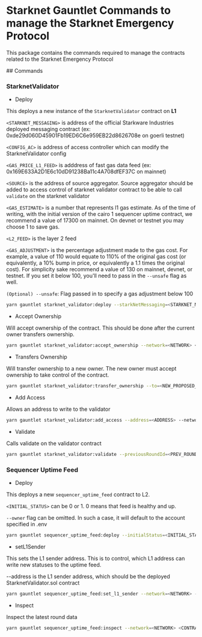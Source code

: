 # Starknet Gauntlet Commands to manage the Starknet Emergency Protocol

This package contains the commands required to manage the contracts related to the Starknet Emergency Protocol

## Commands

### StarknetValidator

- Deploy

This deploys a new instance of the `StarknetValidator` contract on **L1**

`<STARKNET_MESSAGING>` is address of the official Starkware Industries deployed messaging contract (ex: 0xde29d060D45901Fb19ED6C6e959EB22d8626708e on goerli testnet)

`<CONFIG_AC>` is address of access controller which can modify the StarknetValidator config

`<GAS_PRICE_L1_FEED>` is adddress of fast gas data feed (ex: 0x169E633A2D1E6c10dD91238Ba11c4A708dfEF37C on mainnet)

`<SOURCE>` is the address of source aggregator. Source aggregator should be added to access control of starknet validator contract to be able to call
`validate` on the starknet validator

`<GAS_ESTIMATE>` is a number that represents l1 gas estimate. As of the time of writing, with the initial version of the cairo 1 sequencer uptime contract, we recommend a value of 17300 on mainnet. On devnet or testnet you may choose 1 to save gas.

`<L2_FEED>` is the layer 2 feed

`<GAS_ADJUSTMENT>` is the percentage adjustment made to the gas cost. For example, a value of 110 would equate to 110% of the original gas cost (or equivalently, a 10% bump in price, or equivalently a 1.1 times the original cost). For simplicity sake recommend a value of 130 on mainnet, devnet, or testnet. If you set it below 100, you'll need to pass in the `--unsafe` flag as well.

`(Optional) --unsafe`: Flag passed in to specify a gas adjustment below 100

```bash
yarn gauntlet starknet_validator:deploy --starkNetMessaging=<STARKNET_MESSAGING> --configAC=<CONFIG_AC> --gasPriceL1Feed=<GAS_PRICE_L1_FEED> --source=<SOURCE_AGGREGATOR> --gasEstimate=<GAS_ESTIMATE> --l2Feed=<L2_FEED> --gasAdjustment=<GAS_ADJUSTMENT> --network=<NETWORK>
```

- Accept Ownership

Will accept ownership of the contract. This should be done after the current owner transfers ownership.

```bash
yarn gauntlet starknet_validator:accept_ownership --network=<NETWORK> <CONTRACT_ADDRESS>
```

- Transfers Ownership

Will transfer ownership to a new owner. The new owner must accept ownership to take control of the contract.

```bash
yarn gauntlet starknet_validator:transfer_ownership --to=<NEW_PROPOSED_OWNER> <CONTRACT_ADDRESS> --network=<NETWORK>
```

- Add Access

Allows an address to write to the validator

```bash
yarn gauntlet starknet_validator:add_access --address=<ADDRESS> --network=<NETWORK> <CONTRACT_ADDRESS>
```

- Validate

Calls validate on the validator contract

```bash
yarn gauntlet starknet_validator:validate --previousRoundId=<PREV_ROUND_ID> --previousAnswer=<PREV_ANSWER> --currentRoundId=<CURR_ROUND_ID> --currentAnswer=<CURR_ANSWER> <VALIDATOR_ADDRESS> --network=<NETWORK>

```

### Sequencer Uptime Feed

- Deploy

This deploys a new `sequencer_uptime_feed` contract to L2.

`<INITIAL_STATUS>` can be 0 or 1. 0 means that feed is healthy and up.

`--owner` flag can be omitted. In such a case, it will default to the account specified in .env

```bash
yarn gauntlet sequencer_uptime_feed:deploy --initialStatus=<INITIAL_STATUS> --owner=<OWNER> --network=<NETWORK>
```

- setL1Sender

This sets the L1 sender address. This is to control, which L1 address can write new statuses to the uptime feed.

--address is the L1 sender address, which should be the deployed StarknetValidator.sol contract

```bash
yarn gauntlet sequencer_uptime_feed:set_l1_sender --network=<NETWORK> --address=<ADDRESS>  <L2_FEED>
```

- Inspect

Inspect the latest round data

```bash
yarn gauntlet sequencer_uptime_feed:inspect --network=<NETWORK> <CONTRACT_ADDRESS>
```
